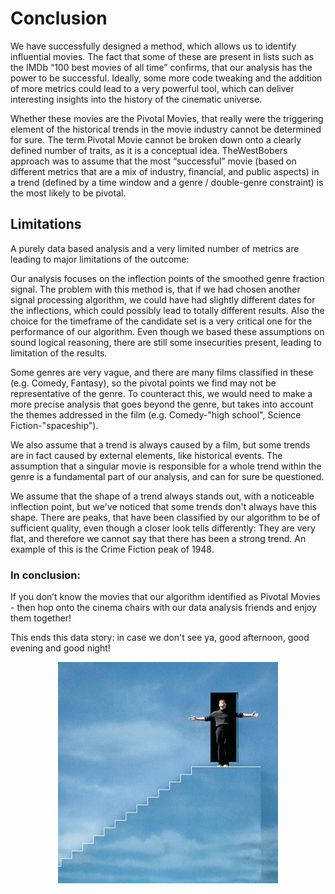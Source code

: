 # Conclusion

We have successfully designed a method, which allows us to identify influential movies. The fact that some of these are present in lists such as the IMDb “100 best movies of all time” confirms, that our analysis has the power to be successful. Ideally, some more code tweaking and the addition of more metrics could lead to a very powerful tool, which can deliver interesting insights into the history of the cinematic universe. 

Whether these movies are the Pivotal Movies, that really were the triggering element of the historical trends in the movie industry cannot be determined for sure. The term Pivotal Movie cannot be broken down onto a clearly defined number of traits, as it is a conceptual idea. TheWestBobers approach was to assume that the most “successful” movie (based on different metrics that are a mix of industry, financial, and public aspects) in a trend (defined by a time window and a genre / double-genre constraint) is the most likely to be pivotal.

## Limitations

A purely data based analysis and a very limited number of metrics are leading to major limitations of the outcome:

Our analysis focuses on the inflection points of the smoothed genre fraction signal. The problem with this method is, that if we had chosen another signal processing algorithm, we could have had slightly different dates for the inflections, which could possibly lead to totally different results. Also the choice for the timeframe of the candidate set is a very critical one for the performance of our algorithm. Even though we based these assumptions on sound logical reasoning, there are still some insecurities present, leading to limitation of the results. 

Some genres are very vague, and there are many films classified in these (e.g. Comedy, Fantasy), so the pivotal points we find may not be representative of the genre. To counteract this, we would need to make a more precise analysis that goes beyond the genre, but takes into account the themes addressed in the film (e.g. Comedy-"high school", Science Fiction-"spaceship"). 

We also assume that a trend is always caused by a film, but some trends are in fact caused by external elements, like historical events. The assumption that a singular movie is responsible for a whole trend within the genre is a fundamental part of our analysis, and can for sure be questioned. 

We assume that the shape of a trend always stands out, with a noticeable inflection point, but we've noticed that some trends don't always have this shape. There are peaks, that have been classified by our algorithm to be of sufficient quality, even though a closer look tells differently: They are very flat, and therefore we cannot say that there has been a strong trend. An example of this is the Crime Fiction peak of 1948. 


### In conclusion: 

If you don’t know the movies that our algorithm identified as Pivotal Movies - then hop onto the cinema chairs with our data analysis friends and enjoy them together! 

This ends this data story: in case we don't see ya, good afternoon, good evening and good night!

<p align="center">
<img src="catcher_images/final.jpg" style="width:70%; height:auto;">
</p>
